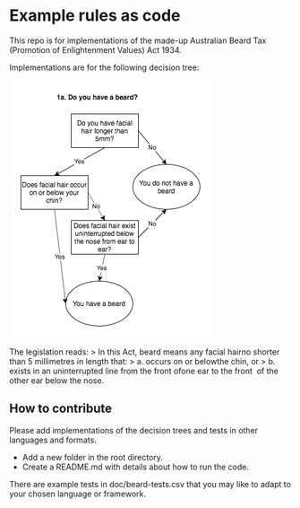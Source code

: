 # Example rules as code

This repo is for implementations of the made-up Australian Beard Tax
(Promotion of Enlightenment Values) Act 1934.

Implementations are for the following decision tree:

![Do you have a beard decision tree](doc/do-you-have-a-beard.png)

The legislation reads: > In​ ​this​ ​Act,​ ​​beard​​ ​means​ ​any​ ​facial​
​hair​ ​no​ ​shorter​ ​than​ ​5​ ​millimetres​ ​in​ ​length​ ​that: > a.
occurs​ ​on​ ​or​ ​below​ ​the​ ​chin,​ ​or > b. exists​ ​in​ ​an​
​uninterrupted​ ​line​ ​from​ ​the​ ​front​ ​of​ ​one​ ​ear​ ​to​ ​the​
​front​ ​​ ​of​ ​the​ ​other​ ​ear​ below the​ ​nose.

## How to contribute

Please add implementations of the decision trees and tests in other languages
and formats.

- Add a new folder in the root directory.
- Create a README.md with details about how to run the code.

There are example tests in doc/beard-tests.csv that you may like to adapt to
your chosen language or framework.
